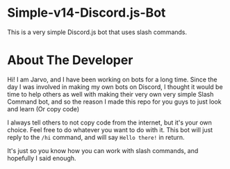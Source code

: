 # Simple-v14-Discord.js-Bot
This is a very simple Discord.js bot that uses slash commands.

# About The Developer
Hi!
I am Jarvo, and I have been working on bots for a long time.
Since the day I was involved in making my own bots on Discord, I thought it would be time to help others as well with making their very own very simple Slash Command bot, and so the reason I made this repo for you guys to just look and learn (Or copy code)

I always tell others to not copy code from the internet, but it's your own choice. Feel free to do whatever you want to do with it.
This bot will just reply to the `/hi` command, and will say `Hello there!` in return.

It's just so you know how you can work with slash commands, and hopefully I said enough.
